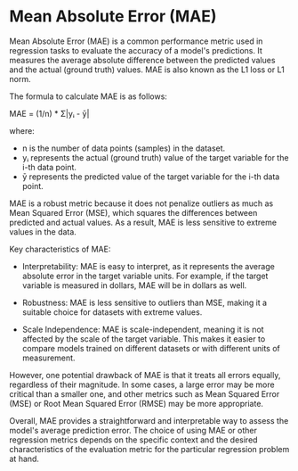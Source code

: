 # Mean Absolute Error (MAE)

Mean Absolute Error (MAE) is a common performance metric used in regression tasks to evaluate the accuracy of a model's predictions. It measures the average absolute difference between the predicted values and the actual (ground truth) values. MAE is also known as the L1 loss or L1 norm.

The formula to calculate MAE is as follows:

MAE = (1/n) * Σ|yᵢ - ȳ|

where:

* n is the number of data points (samples) in the dataset.
* yᵢ represents the actual (ground truth) value of the target variable for the i-th data point.
* ȳ represents the predicted value of the target variable for the i-th data point.

MAE is a robust metric because it does not penalize outliers as much as Mean Squared Error (MSE), which squares the differences between predicted and actual values. As a result, MAE is less sensitive to extreme values in the data.

Key characteristics of MAE:

* Interpretability: MAE is easy to interpret, as it represents the average absolute error in the target variable units. For example, if the target variable is measured in dollars, MAE will be in dollars as well.

* Robustness: MAE is less sensitive to outliers than MSE, making it a suitable choice for datasets with extreme values.

* Scale Independence: MAE is scale-independent, meaning it is not affected by the scale of the target variable. This makes it easier to compare models trained on different datasets or with different units of measurement.

However, one potential drawback of MAE is that it treats all errors equally, regardless of their magnitude. In some cases, a large error may be more critical than a smaller one, and other metrics such as Mean Squared Error (MSE) or Root Mean Squared Error (RMSE) may be more appropriate.

Overall, MAE provides a straightforward and interpretable way to assess the model's average prediction error. The choice of using MAE or other regression metrics depends on the specific context and the desired characteristics of the evaluation metric for the particular regression problem at hand.